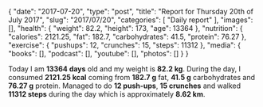 {
    "date": "2017-07-20",
    "type": "post",
    "title": "Report for Thursday 20th of July 2017",
    "slug": "2017\/07\/20",
    "categories": [
        "Daily report"
    ],
    "images": [],
    "health": {
        "weight": 82.2,
        "height": 173,
        "age": 13364
    },
    "nutrition": {
        "calories": 2121.25,
        "fat": 182.7,
        "carbohydrates": 41.5,
        "protein": 76.27
    },
    "exercise": {
        "pushups": 12,
        "crunches": 15,
        "steps": 11312
    },
    "media": {
        "books": [],
        "podcast": [],
        "youtube": [],
        "photos": []
    }
}

Today I am <strong>13364 days</strong> old and my weight is <strong>82.2 kg</strong>. During the day, I consumed <strong>2121.25 kcal</strong> coming from <strong>182.7 g</strong> fat, <strong>41.5 g</strong> carbohydrates and <strong>76.27 g</strong> protein. Managed to do <strong>12 push-ups</strong>, <strong>15 crunches</strong> and walked <strong>11312 steps</strong> during the day which is approximately <strong>8.62 km</strong>.